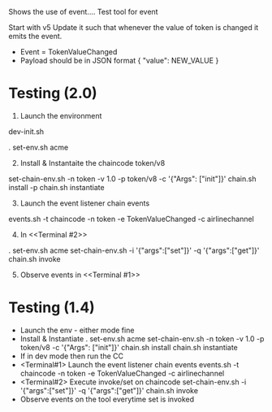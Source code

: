 Shows the use of event....
Test tool for event

Start with v5
Update it such that whenever the value of token is changed it emits the event.
+ Event =  TokenValueChanged
+ Payload should be in JSON format
  { "value": NEW_VALUE }


Testing (2.0)
=============
1. Launch the environment

dev-init.sh

. set-env.sh acme

2. Install & Instantaite the chaincode token/v8

set-chain-env.sh  -n token -v 1.0 -p token/v8 -c '{"Args": ["init"]}'
chain.sh install -p
chain.sh instantiate

3. Launch the event listener chain events

events.sh -t chaincode -n token -e TokenValueChanged -c airlinechannel 

4. In <<Terminal #2>>

. set-env.sh acme
set-chain-env.sh   -i   '{"args":["set"]}' -q   '{"args":["get"]}'
chain.sh invoke

5. Observe events in <<Terminal #1>>

Testing (1.4)
=============
+ Launch the env - either mode fine
+ Install & Instantiate
    . set-env.sh   acme
    set-chain-env.sh  -n token -v 1.0 -p token/v8 -c '{"Args": ["init"]}'
    chain.sh install
    chain.sh instantiate
+ If in dev mode then run the CC
+ <Terminal#1> Launch the event listener chain events
    events.sh -t chaincode -n token -e TokenValueChanged -c airlinechannel 
+ <Terminal#2> Execute invoke/set on chaincode
    set-chain-env.sh   -i   '{"args":["set"]}' -q   '{"args":["get"]}'
    chain.sh invoke
+ Observe events on the tool everytime set is invoked




